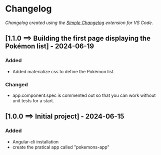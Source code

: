 # Changelog

*Changelog created using the [Simple Changelog](https://marketplace.visualstudio.com/items?itemName=tobiaswaelde.vscode-simple-changelog) extension for VS Code.*

## [1.1.0 ==> Building the first page displaying the Pokémon list] - 2024-06-19
### Added
- Added materialize css to define the Pokémon list.

### Changed
- app.component.spec is commented out so that you can work without unit tests for a start.


## [1.0.0 ==> Initial project] - 2024-06-15
### Added
- Angular-cli installation
- create the pratical app called "pokemons-app"
